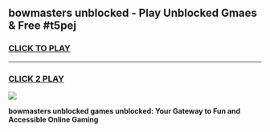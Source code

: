 
## bowmasters unblocked - Play Unblocked Gmaes & Free #t5pej
<h3>
<a href="https://news.freeplayer.one?title=bowmasters_unblocked&ref=24F">CLICK TO PLAY</a></h3>
<hr>

<h3>
<a href="https://news.freeplayer.one?title=bowmasters_unblocked&ref=24F">CLICK 2 PLAY</a>
  
</h3>

<a href="https://news.freeplayer.one?title=bowmasters_unblocked&ref=24F/"><img src="https://clearcache.store/games.png"></a>


**bowmasters unblocked games unblocked: Your Gateway to Fun and Accessible Online Gaming**
